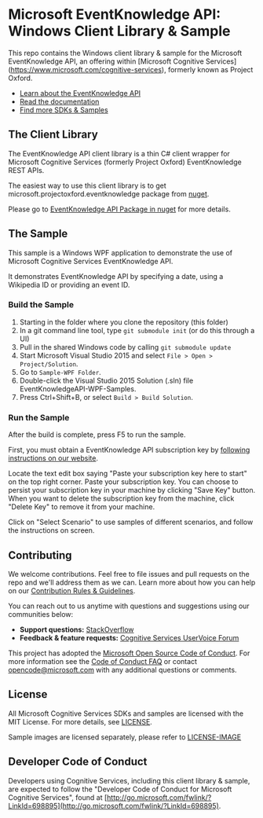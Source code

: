 # Microsoft EventKnowledge API: Windows Client Library & Sample
This repo contains the Windows client library & sample for the Microsoft
EventKnowledge API, an offering within [Microsoft Cognitive Services]
(https://www.microsoft.com/cognitive-services), formerly known as Project Oxford.

* [Learn about the EventKnowledge API](https://dev.labs.cognitive.microsoft.com/docs/services/590bf0b54f545a0de4422d3b)
* [Read the documentation](https://labs-wu-ppe.azurewebsites.net/en-us/Project-Cuzco/documentation/overview)
* [Find more SDKs & Samples](https://www.microsoft.com/cognitive-services/en-us/SDK-Sample?api=event%20knowledge)

## The Client Library

The EventKnowledge API client library is a thin C\# client wrapper for
Microsoft Cognitive Services (formerly Project Oxford) EventKnowledge
REST APIs.  

The easiest way to use this client library is to get 
microsoft.projectoxford.eventknowledge package from [nuget](https://nuget.org).

Please go to [EventKnowledge API Package in nuget](https://www.nuget.org/packages/Microsoft.ProjectOxford.EventKnowledge/) for more details.

## The Sample


This sample is a Windows WPF application to demonstrate the use of 
Microsoft Cognitive Services EventKnowledge API.

It demonstrates EventKnowledge API by specifying a date, using a Wikipedia ID 
or providing an event ID.

### Build the Sample


 1. Starting in the folder where you clone the repository (this folder)
 2. In a git command line tool, type `git submodule init` (or do this through a UI)
 3. Pull in the shared Windows code by calling `git submodule update`
 4. Start Microsoft Visual Studio 2015 and select `File > Open > Project/Solution`.
 5. Go to `Sample-WPF Folder`.
 6. Double-click the Visual Studio 2015 Solution (.sln) file EventKnowledgeAPI-WPF-Samples.
 7. Press Ctrl+Shift+B, or select `Build > Build Solution`.


### Run the Sample


After the build is complete, press F5 to run the sample.

First, you must obtain a EventKnowledge API subscription key by 
[following instructions on our website](https://www.microsoft.com/cognitive-services/en-us/sign-up).

Locate the text edit box saying "Paste your subscription key here to start" on
the top right corner. Paste your subscription key. You can choose to persist
your subscription key in your machine by clicking "Save Key" button. When you
want to delete the subscription key from the machine, click "Delete Key" to
remove it from your machine.

Click on "Select Scenario" to use samples of different scenarios, and
follow the instructions on screen.


## Contributing
We welcome contributions. Feel free to file issues and pull requests on the repo 
and we'll address them as we can. Learn more about how you can help on our 
[Contribution Rules & Guidelines](/CONTRIBUTING.md). 

You can reach out to us anytime with questions and suggestions using our communities below:
 - **Support questions:** [StackOverflow](https://stackoverflow.com/questions/tagged/microsoft-cognitive)
 - **Feedback & feature requests:** [Cognitive Services UserVoice Forum](https://cognitive.uservoice.com)

This project has adopted the [Microsoft Open Source Code of Conduct](https://opensource.microsoft.com/codeofconduct/). 
For more information see the [Code of Conduct FAQ](https://opensource.microsoft.com/codeofconduct/faq/) 
or contact [opencode@microsoft.com](mailto:opencode@microsoft.com) with any additional questions or comments.


## License
All Microsoft Cognitive Services SDKs and samples are licensed with the MIT License. 
For more details, see [LICENSE](/LICENSE.md).

Sample images are licensed separately, please refer to [LICENSE-IMAGE](/LICENSE-IMAGE.md)

## Developer Code of Conduct
Developers using Cognitive Services, including this client library & sample, are 
expected to follow the "Developer Code of Conduct for Microsoft Cognitive Services",
found at [http://go.microsoft.com/fwlink/?LinkId=698895](http://go.microsoft.com/fwlink/?LinkId=698895).